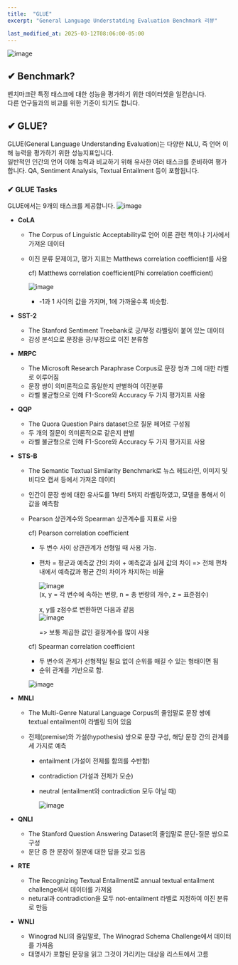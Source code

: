 ```yaml
---
title:  "GLUE"
excerpt: "General Language Understatding Evaluation Benchmark 리뷰"

last_modified_at: 2025-03-12T08:06:00-05:00
---
```


![image](https://github.com/user-attachments/assets/80b9ba50-390d-4aa2-a38b-3eebe367b4b5)

## ✔ Benchmark?

벤치마크란 특정 태스크에 대한 성능을 평가하기 위한 데이터셋을 일컫습니다.  
다른 연구들과의 비교를 위한 기준이 되기도 합니다.

## ✔ GLUE?

GLUE(General Language Understanding Evaluation)는 다양한 NLU, 즉 언어 이해 능력을 평가하기 위한 성능지표입니다.  
일반적인 인간의 언어 이해 능력과 비교하기 위해 유사한 여러 태스크를 준비하여 평가합니다. QA, Sentiment Analysis, Textual Entailment 등이 포함됩니다.

### ✔ GLUE Tasks

GLUE에서는 9개의 태스크를 제공합니다.
![image](https://github.com/user-attachments/assets/a5095ec1-a745-4143-a7dc-1ea01a78d630)


- **CoLA**
  - The Corpus of Linguistic Acceptability로 언어 이론 관련 책이나 기사에서 가져온 데이터
  - 이진 분류 문제이고, 평가 지표는 Matthews correlation coefficient를 사용
  
     cf) Matthews correlation coefficient(Phi correlation coefficient)
    
      ![image](https://github.com/user-attachments/assets/71105637-14e3-4e4c-949b-e68986ceca95)  
       - -1과 1 사이의 값을 가지며, 1에 가까울수록 비슷함.

- **SST-2**
  - The Stanford Sentiment Treebank로 긍/부정 라벨링이 붙어 있는 데이터
  - 감성 분석으로 문장을 긍/부정으로 이진 분류함

- **MRPC**
  - The Microsoft Research Paraphrase Corpus로 문장 쌍과 그에 대한 라벨로 이루어짐
  - 문장 쌍이 의미론적으로 동일한지 판별하여 이진분류
  - 라벨 불균형으로 인해 F1-Score와 Accuracy 두 가지 평가지표 사용

- **QQP**
  - The Quora Question Pairs dataset으로 질문 페어로 구성됨
  - 두 개의 질문이 의미론적으로 같은지 판별
  - 라벨 불균형으로 인해 F1-Score와 Accuracy 두 가지 평가지표 사용
 
- **STS-B**
  - The Semantic Textual Similarity Benchmark로 뉴스 헤드라인, 이미지 및 비디오 캡셔 등에서 가져온 데이터
  - 인간이 문장 쌍에 대한 유사도를 1부터 5까지 라벨링하였고, 모델을 통해서 이 값을 예측함
  - Pearson 상관계수와 Spearman 상관계수를 지표로 사용

    cf) Pearson correlation coefficient  
     - 두 변수 사이 상관관계가 선형일 때 사용 가능.
     - 편차 = 평균과 예측값 간의 차이 + 예측값과 실제 값의 차이
       => 전체 편차 내에서 예측값과 평균 간의 차이가 차지하는 비율
  
        ![image](https://github.com/user-attachments/assets/e8d4a6ab-2068-41ea-a1d9-3d65964c4c34)  
        (x, y = 각 변수에 속하는 변량, n = 총 변량의 개수, z = 표준점수)
  
        x, y를 z점수로 변환하면 다음과 같음  
        ![image](https://github.com/user-attachments/assets/1398c502-b057-4483-926b-09337bf3032d)

       => 보통 제곱한 값인 결정계수를 많이 사용  

    cf) Spearman correlation coefficient
      - 두 변수의 관계가 선형적일 필요 없이 순위를 매길 수 있는 형태이면 됨
      - 순위 관계를 기반으로 함.
        
      ![image](https://github.com/user-attachments/assets/157010ec-6df4-4f6d-b8e3-3860f47ffd6f)

      


- **MNLI**
  - The Multi-Genre Natural Language Corpus의 줄임말로 문장 쌍에 textual entailment이 라벨링 되어 있음
  - 전제(premise)와 가설(hypothesis) 쌍으로 문장 구성, 해당 문장 간의 관계를 세 가지로 예측  

    - entailment (가설이 전제를 함의를 수반함)
    - contradiction (가설과 전제가 모순)
    - neutral (entailment와 contradiction 모두 아닐 때)
      
      ![image](https://github.com/user-attachments/assets/2ff609e7-3382-449f-b18f-3db822484e78)

- **QNLI**
  - The Stanford Question Answering Dataset의 줄임말로 문단-질문 쌍으로 구성
  - 문단 중 한 문장이 질문에 대한 답을 갖고 있음
 
- **RTE**
  - The Recognizing Textual Entailment로 annual textual entailment challenge에서 데이터를 가져옴
  - netural과 contradiction을 모두 not-entailment 라벨로 지정하여 이진 분류로 만듬

- **WNLI**
  - Winograd NLI의 줄임말로, The Winograd Schema Challenge에서 데이터를 가져옴
  - 대명사가 포함된 문장을 읽고 그것이 가리키는 대상을 리스트에서 고름
